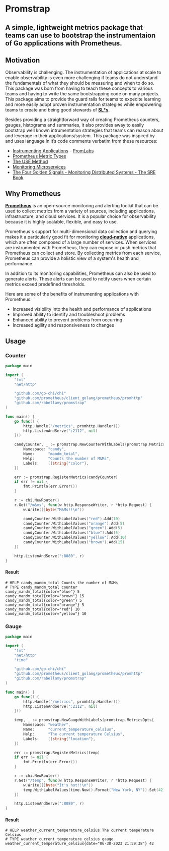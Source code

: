 # Promstrap

## A simple, lightweight metrics package that teams can use to bootstrap the instrumentaion of Go applications with Prometheus.

## Motivation
Observability is challenging. The instrumentation of applications at scale to enable observability is even more challenging if teams do not understand the fundamentals of what they should be measuring and when to do so. This package was born from having to teach these concepts to various teams and having to  write the same bootstrapping code on many projects. This package aims to provide the guard rails for teams to expedite learning and more easily adopt proven instrumentation strategies while empowering teams to create and being good stewards of **[SL*s](https://sre.google/sre-book/service-level-objectives/)**.

Besides providing a straightforward way of creating Prometheus counters, gauges, histograms and summaries, it also provides away to easily bootstrap well known intrumentation strategies that teams can reason about and leverage in their applications/system. This package was inspired by and uses language in it’s code comments verbatim from these resources:
- [Instrumenting Applications](https://training.promlabs.com/training/instrumenting-applications) - [PromLabs](https://promlabs.com/)
- [Prometheus Metric Types](https://prometheus.io/docs/concepts/metric_types/)
- [The USE Method](https://www.brendangregg.com/usemethod.html)
- [Monitoring Microservices](https://www.slideshare.net/weaveworks/monitoring-microservices)
- [The Four Golden Signals - Monitoring Distributed Systems - The SRE Book](https://sre.google/sre-book/monitoring-distributed-systems/#xref_monitoring_golden-signals)

## Why Prometheus
**[Prometheus](https://prometheus.io)** is an open-source monitoring and alerting toolkit that can be used to collect metrics from a variety of sources, including applications, infrastructure, and cloud services. It is a popular choice for observability because it is highly scalable, flexible, and easy to use.

Prometheus's support for multi-dimensional data collection and querying makes it a particularly good fit for monitoring **[cloud-native](https://www.cncf.io/)** applications, which are often composed of a large number of services. When services are instrumented with Prometheus, they can expose or push metrics that Prometheus can collect and store. By collecting metrics from each service, Prometheus can provide a holistic view of a system's health and performance.

In addition to its monitoring capabilities, Prometheus can also be used to generate alerts. These alerts can be used to notify users when certain metrics exceed predefined thresholds.

Here are some of the benefits of instrumenting applications with Prometheus:
- Increased visibility into the health and performance of applications
- Improved ability to identify and troubleshoot problems
- Enhanced ability to prevent problems from occurring
- Increased agility and responsiveness to changes

## Usage

### Counter
```go
package main

import (
	"fmt"
	"net/http"

	"github.com/go-chi/chi"
	"github.com/prometheus/client_golang/prometheus/promhttp"
	"github.com/rabellamy/promstrap"
)

func main() {
	go func() {
		http.Handle("/metrics", promhttp.Handler())
		http.ListenAndServe(":2112", nil)
	}()

	candyCounter, _ := promstrap.NewCounterWithLabels(promstrap.MetricsOpts{
		Namespace: "candy",
		Name:      "mandm_total",
		Help:      "Counts the number of M&Ms",
		Labels:    []string{"color"},
	})

	err := promstrap.RegisterMetrics(candyCounter)
	if err != nil {
		fmt.Println(err.Error())
	}

	r := chi.NewRouter()
	r.Get("/m&ms", func(w http.ResponseWriter, r *http.Request) {
		w.Write([]byte("M&Ms!!\n"))

		candyCounter.WithLabelValues("red").Add(10)
		candyCounter.WithLabelValues("orange").Add(5)
		candyCounter.WithLabelValues("green").Add(5)
		candyCounter.WithLabelValues("blue").Add(5)
		candyCounter.WithLabelValues("yellow").Add(10)
		candyCounter.WithLabelValues("brown").Add(15)
	})

	http.ListenAndServe(":8080", r)
}

```

#### Result
```
# HELP candy_mandm_total Counts the number of M&Ms
# TYPE candy_mandm_total counter
candy_mandm_total{color="blue"} 5
candy_mandm_total{color="brown"} 15
candy_mandm_total{color="green"} 5
candy_mandm_total{color="orange"} 5
candy_mandm_total{color="red"} 10
candy_mandm_total{color="yellow"} 10
```

### Gauge
```go
package main

import (
	"fmt"
	"net/http"
	"time"

	"github.com/go-chi/chi"
	"github.com/prometheus/client_golang/prometheus/promhttp"
	"github.com/rabellamy/promstrap"
)

func main() {
	go func() {
		http.Handle("/metrics", promhttp.Handler())
		http.ListenAndServe(":2112", nil)
	}()

	temp, _ := promstrap.NewGaugeWithLabels(promstrap.MetricsOpts{
		Namespace: "weather",
		Name:      "current_temperature_celsius",
		Help:      "The current temperature Celsius",
		Labels:    []string{"location"},
	})

	err := promstrap.RegisterMetrics(temp)
	if err != nil {
		fmt.Println(err.Error())
	}

	r := chi.NewRouter()
	r.Get("/temp", func(w http.ResponseWriter, r *http.Request) {
		w.Write([]byte("It's hot!!\n"))
		temp.WithLabelValues(time.Now().Format("New York, NY")).Set(42)
	})

	http.ListenAndServe(":8080", r)
}
```

#### Result
```
# HELP weather_current_temperature_celsius The current temperature Celsius
# TYPE weather_current_temperature_celsius gauge
weather_current_temperature_celsius{date="06-30-2023 21:59:38"} 42
```
